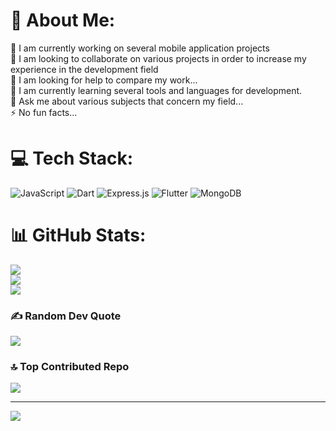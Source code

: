 # 💫 About Me:
🔭 I am currently working on several mobile application projects<br>👯 I am looking to collaborate on various projects in order to increase my experience in the development field<br>🤝 I am looking for help to compare my work...<br>🌱 I am currently learning several tools and languages for development.<br>💬 Ask me about various subjects that concern my field...<br>⚡ No fun facts...


# 💻 Tech Stack:
![JavaScript](https://img.shields.io/badge/javascript-%23323330.svg?style=flat-square&logo=javascript&logoColor=%23F7DF1E) ![Dart](https://img.shields.io/badge/dart-%230175C2.svg?style=flat-square&logo=dart&logoColor=white) ![Express.js](https://img.shields.io/badge/express.js-%23404d59.svg?style=flat-square&logo=express&logoColor=%2361DAFB) ![Flutter](https://img.shields.io/badge/Flutter-%2302569B.svg?style=flat-square&logo=Flutter&logoColor=white) ![MongoDB](https://img.shields.io/badge/MongoDB-%234ea94b.svg?style=flat-square&logo=mongodb&logoColor=white)
# 📊 GitHub Stats:
![](https://github-readme-stats.vercel.app/api?username=JamesBrel&theme=vision-friendly-dark&hide_border=true&include_all_commits=false&count_private=false)<br/>
![](https://github-readme-streak-stats.herokuapp.com/?user=JamesBrel&theme=vision-friendly-dark&hide_border=true)<br/>
![](https://github-readme-stats.vercel.app/api/top-langs/?username=JamesBrel&theme=vision-friendly-dark&hide_border=true&include_all_commits=false&count_private=false&layout=compact)

### ✍️ Random Dev Quote
![](https://quotes-github-readme.vercel.app/api?type=horizontal&theme=merko)

### 🔝 Top Contributed Repo
![](https://github-contributor-stats.vercel.app/api?username=JamesBrel&limit=5&theme=gruvbox&combine_all_yearly_contributions=true)

---
[![](https://visitcount.itsvg.in/api?id=JamesBrel&icon=0&color=8)](https://visitcount.itsvg.in)

<!-- Proudly created with GPRM ( https://gprm.itsvg.in ) -->

